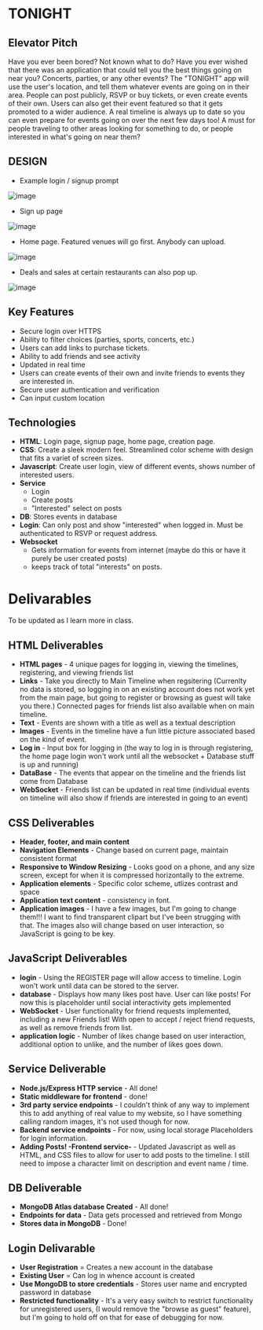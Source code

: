 # TONIGHT #

## Elevator Pitch ##
Have you ever been bored? Not known what to do? Have you ever wished that there was an application that could tell you the best things going on near you? Concerts, parties, or any other events? The "TONIGHT" app will use the user's location, and tell them whatever events are going on in their area. People can post publicly, RSVP or buy tickets, or even create events of their own. Users can also get their event featured so that it gets promoted to a wider audience. A real timeline is always up to date so you can even prepare for events going on over the next few days too! A must for people traveling to other areas looking for something to do, or people interested in what's going on near them?

## DESIGN ##

+ Example login / signup prompt

![image](https://github.com/DapDerDapy/startup/assets/122426857/153d6b43-946a-4e84-8002-5890a93e79f4)

+ Sign up page

![image](https://github.com/DapDerDapy/startup/assets/122426857/13d4fef0-5fd9-4376-b064-dd408c37ca42)

+ Home page. Featured venues will go first. Anybody can upload.

![image](https://github.com/DapDerDapy/startup/assets/122426857/11d2a544-9b35-4466-833b-0d58faba38a6)

+ Deals and sales at certain restaurants can also pop up.

![image](https://github.com/DapDerDapy/startup/assets/122426857/7faa0528-e742-4508-b2b0-01ef78d974f5)


## Key Features ##
+ Secure login over HTTPS
+ Ability to filter choices (parties, sports, concerts, etc.)
+ Users can add links to purchase tickets.
+ Ability to add friends and see activity
+ Updated in real time
+ Users can create events of their own and invite friends to events they are interested in.
+ Secure user authentication and verification
+ Can input custom location

## Technologies ##
+ **HTML**: Login page, signup page, home page, creation page.
+ **CSS**: Create a sleek modern feel. Streamlined color scheme with design that fits a variet of screen sizes.
+ **Javascript**: Create user login, view of different events, shows number of interested users.
+ **Service**
  - Login
  - Create posts
  - "Interested" select on posts
+ **DB**: Stores events in database
+ **Login**: Can only post and show "interested" when logged in. Must be authenticated to RSVP or request address.
+ **Websocket**
  - Gets information for events from internet (maybe do this or have it purely be user created posts)
  - keeps track of total "interests" on posts.
 
# Delivarables #
To be updated as I learn more in class.

## HTML Deliverables ##
+ **HTML pages** - 4 unique pages for logging in, viewing the timelines, registering, and viewing friends list
+ **Links** - Take you directly to Main Timeline when regsitering (Currenlty no data is stored, so logging in on an existing account does not work yet from the main page, but going to register or browsing as guest will take you there.) Connected pages for friends list also available when on main timeline.
+ **Text** - Events are shown with a title as well as a textual description
+ **Images** - Events in the timeline have a fun little picture associated based on the kind of event.
+ **Log in** - Input box for logging in (the way to log in is through registering, the home page login won't work until all the websocket + Database stuff is up and running)
+ **DataBase** - The events that appear on the timeline and the friends list come from Database
+ **WebSocket** - Friends list can be updated in real time (individual events on timeline will also show if friends are interested in going to an event)


## CSS Deliverables ##
+ **Header, footer, and main content**
+ **Navigation Elements** - Change based on current page, maintain consistent format
+ **Responsive to Window Resizing** - Looks good on a phone, and any size screen, except for when it is compressed horizontally to the extreme.
+ **Application elements** - Specific color scheme, utlizes contrast and space
+ **Application text content** - consistency in font.
+ **Application images** - I have a few images, but I'm going to change them!!! I want to find transparent clipart but I've been strugging with that. The images also will change based on user interaction, so JavaScript is going to be key.


## JavaScript Deliverables ##
+ **login** - Using the REGISTER page will allow access to timeline. Login won't work until data can be stored to the server.
+ **database** - Displays how many likes post have. User can like posts! For now this is placeholder until social interactivity gets implemented
+ **WebSocket** - User functionality for friend requests implemented, including a new Friends list! With open to accept / reject friend requests, as well as remove friends from list.
+ **application logic** - Number of likes change based on user interaction, additional option to unlike, and the number of likes goes down.


## Service Deliverable ##
+ **Node.js/Express HTTP service** - All done!
+ **Static middleware for frontend** - done!
+ **3rd party service endpoints** -  I couldn't think of any way to implement this to add anything of real value to my website, so I have something calling random images, it's not used though for now.
+ **Backend service endpoints** - For now, using local storage Placeholders for login information. 
+ **Adding Posts! -Frontend service-** - Updated Javascript as well as HTML, and CSS files to allow for user to add posts to the timeline. I still need to impose a character limit on description and event name / time.

## DB Deliverable ##
+ **MongoDB Atlas database Created** - All done!
+ **Endpoints for data** - Data gets processed and retrieved from Mongo
+ **Stores data in MongoDB** - Done!

## Login Delivarable ##
+ **User Registration** = Creates a new account in the database
+ **Existing User** = Can log in whence account is created
+ **Use MongoDB to store credentials** - Stores user name and encrypted password in database
+ **Restricted functionality** - It's a very easy switch to restrict functionality for unregistered users, (I would remove the "browse as guest" feature), but I'm going to hold off on that for ease of debugging for now.
